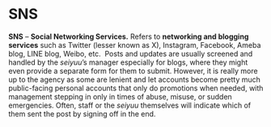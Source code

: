 # SNS

**SNS** – **Social Networking Services.** Refers to **networking and blogging services** such as Twitter (lesser known as X), Instagram, Facebook, Ameba blog, LINE blog, Weibo, etc.  Posts and updates are usually screened and handled by the *seiyuu*’s manager especially for blogs, where they might even provide a separate form for them to submit. However, it is really more up to the agency as some are lenient and let accounts become pretty much public-facing personal accounts that only do promotions when needed, with management stepping in only in times of abuse, misuse, or sudden emergencies. Often, staff or the *seiyuu* themselves will indicate which of them sent the post by signing off in the end.
